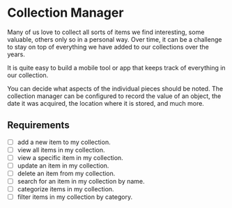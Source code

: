 # Collection Manager
Many of us love to collect all sorts of items we find interesting, some valuable,
others only so in a personal way. Over time, it can be a challenge to stay on top
of everything we have added to our collections over the years.

It is quite easy to build a mobile tool or app that keeps track of everything in our collection. 

You can decide what aspects of the individual pieces should be noted.
The collection manager can be configured to record the value of an object,
the date it was acquired, the location where it is stored, and much more.


## Requirements
- [ ] add a new item to my collection.
- [ ] view all items in my collection.
- [ ] view a specific item in my collection.
- [ ] update an item in my collection.
- [ ] delete an item from my collection.
- [ ] search for an item in my collection by name.
- [ ] categorize items in my collection.
- [ ] filter items in my collection by category.
